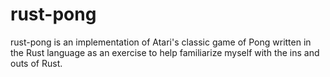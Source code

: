 # rust-pong
rust-pong is an implementation of Atari's classic game of Pong written in the Rust language as an exercise to help familiarize myself with the ins and outs of Rust.